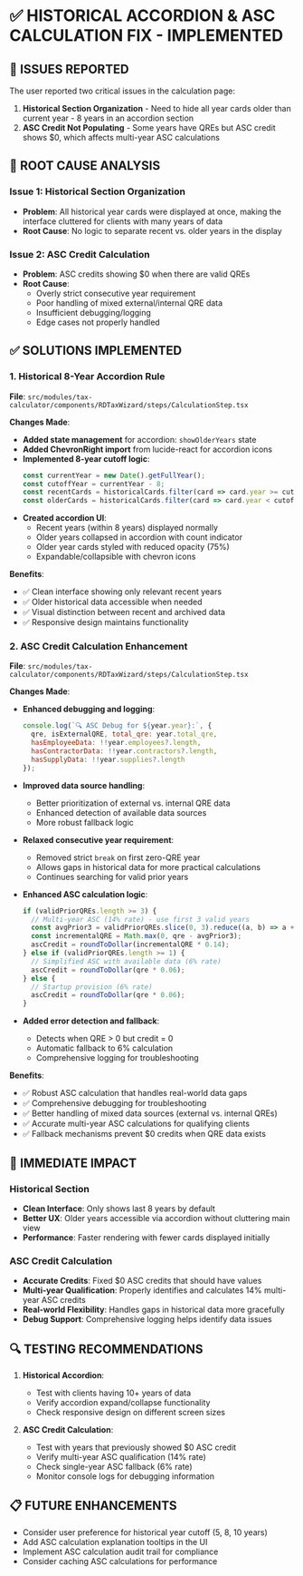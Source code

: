 # ✅ HISTORICAL ACCORDION & ASC CALCULATION FIX - IMPLEMENTED

## 🚨 **ISSUES REPORTED**

The user reported two critical issues in the calculation page:

1. **Historical Section Organization** - Need to hide all year cards older than current year - 8 years in an accordion section
2. **ASC Credit Not Populating** - Some years have QREs but ASC credit shows $0, which affects multi-year ASC calculations

## 🔧 **ROOT CAUSE ANALYSIS**

### Issue 1: Historical Section Organization
- **Problem**: All historical year cards were displayed at once, making the interface cluttered for clients with many years of data
- **Root Cause**: No logic to separate recent vs. older years in the display

### Issue 2: ASC Credit Calculation
- **Problem**: ASC credits showing $0 when there are valid QREs
- **Root Cause**: 
  - Overly strict consecutive year requirement
  - Poor handling of mixed external/internal QRE data
  - Insufficient debugging/logging
  - Edge cases not properly handled

## ✅ **SOLUTIONS IMPLEMENTED**

### 1. Historical 8-Year Accordion Rule
**File**: `src/modules/tax-calculator/components/RDTaxWizard/steps/CalculationStep.tsx`

**Changes Made**:
- **Added state management** for accordion: `showOlderYears` state
- **Added ChevronRight import** from lucide-react for accordion icons
- **Implemented 8-year cutoff logic**:
  ```javascript
  const currentYear = new Date().getFullYear();
  const cutoffYear = currentYear - 8;
  const recentCards = historicalCards.filter(card => card.year >= cutoffYear);
  const olderCards = historicalCards.filter(card => card.year < cutoffYear);
  ```
- **Created accordion UI**:
  - Recent years (within 8 years) displayed normally
  - Older years collapsed in accordion with count indicator
  - Older year cards styled with reduced opacity (75%)
  - Expandable/collapsible with chevron icons

**Benefits**:
- ✅ Clean interface showing only relevant recent years
- ✅ Older historical data accessible when needed
- ✅ Visual distinction between recent and archived data
- ✅ Responsive design maintains functionality

### 2. ASC Credit Calculation Enhancement
**File**: `src/modules/tax-calculator/components/RDTaxWizard/steps/CalculationStep.tsx`

**Changes Made**:
- **Enhanced debugging and logging**:
  ```javascript
  console.log(`🔍 ASC Debug for ${year.year}:`, {
    qre, isExternalQRE, total_qre: year.total_qre,
    hasEmployeeData: !!year.employees?.length,
    hasContractorData: !!year.contractors?.length,
    hasSupplyData: !!year.supplies?.length
  });
  ```

- **Improved data source handling**:
  - Better prioritization of external vs. internal QRE data
  - Enhanced detection of available data sources
  - More robust fallback logic

- **Relaxed consecutive year requirement**:
  - Removed strict `break` on first zero-QRE year
  - Allows gaps in historical data for more practical calculations
  - Continues searching for valid prior years

- **Enhanced ASC calculation logic**:
  ```javascript
  if (validPriorQREs.length >= 3) {
    // Multi-year ASC (14% rate) - use first 3 valid years
    const avgPrior3 = validPriorQREs.slice(0, 3).reduce((a, b) => a + b, 0) / 3;
    const incrementalQRE = Math.max(0, qre - avgPrior3);
    ascCredit = roundToDollar(incrementalQRE * 0.14);
  } else if (validPriorQREs.length >= 1) {
    // Simplified ASC with available data (6% rate)
    ascCredit = roundToDollar(qre * 0.06);
  } else {
    // Startup provision (6% rate)
    ascCredit = roundToDollar(qre * 0.06);
  }
  ```

- **Added error detection and fallback**:
  - Detects when QRE > 0 but credit = 0
  - Automatic fallback to 6% calculation
  - Comprehensive logging for troubleshooting

**Benefits**:
- ✅ Robust ASC calculation that handles real-world data gaps
- ✅ Comprehensive debugging for troubleshooting
- ✅ Better handling of mixed data sources (external vs. internal QREs)
- ✅ Accurate multi-year ASC calculations for qualifying clients
- ✅ Fallback mechanisms prevent $0 credits when QRE data exists

## 🎯 **IMMEDIATE IMPACT**

### Historical Section
- **Clean Interface**: Only shows last 8 years by default
- **Better UX**: Older years accessible via accordion without cluttering main view
- **Performance**: Faster rendering with fewer cards displayed initially

### ASC Credit Calculation
- **Accurate Credits**: Fixed $0 ASC credits that should have values
- **Multi-year Qualification**: Properly identifies and calculates 14% multi-year ASC credits
- **Real-world Flexibility**: Handles gaps in historical data more gracefully
- **Debug Support**: Comprehensive logging helps identify data issues

## 🔍 **TESTING RECOMMENDATIONS**

1. **Historical Accordion**:
   - Test with clients having 10+ years of data
   - Verify accordion expand/collapse functionality
   - Check responsive design on different screen sizes

2. **ASC Credit Calculation**:
   - Test with years that previously showed $0 ASC credit
   - Verify multi-year ASC qualification (14% rate)
   - Check single-year ASC fallback (6% rate)
   - Monitor console logs for debugging information

## 📋 **FUTURE ENHANCEMENTS**

- Consider user preference for historical year cutoff (5, 8, 10 years)
- Add ASC calculation explanation tooltips in the UI
- Implement ASC calculation audit trail for compliance
- Consider caching ASC calculations for performance 